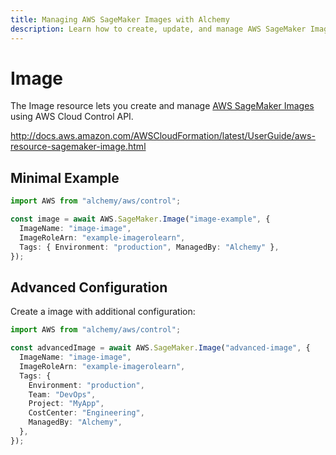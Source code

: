 ```yaml
---
title: Managing AWS SageMaker Images with Alchemy
description: Learn how to create, update, and manage AWS SageMaker Images using Alchemy Cloud Control.
---
```


# Image

The Image resource lets you create and manage [AWS SageMaker Images](https://docs.aws.amazon.com/sagemaker/latest/userguide/) using AWS Cloud Control API.

http://docs.aws.amazon.com/AWSCloudFormation/latest/UserGuide/aws-resource-sagemaker-image.html

## Minimal Example

```ts
import AWS from "alchemy/aws/control";

const image = await AWS.SageMaker.Image("image-example", {
  ImageName: "image-image",
  ImageRoleArn: "example-imagerolearn",
  Tags: { Environment: "production", ManagedBy: "Alchemy" },
});
```

## Advanced Configuration

Create a image with additional configuration:

```ts
import AWS from "alchemy/aws/control";

const advancedImage = await AWS.SageMaker.Image("advanced-image", {
  ImageName: "image-image",
  ImageRoleArn: "example-imagerolearn",
  Tags: {
    Environment: "production",
    Team: "DevOps",
    Project: "MyApp",
    CostCenter: "Engineering",
    ManagedBy: "Alchemy",
  },
});
```

